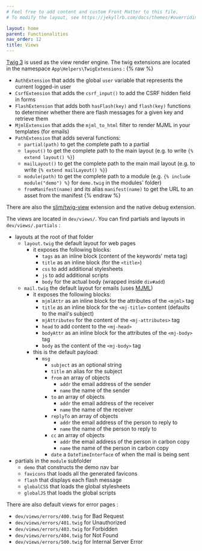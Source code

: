```yaml
---
# Feel free to add content and custom Front Matter to this file.
# To modify the layout, see https://jekyllrb.com/docs/themes/#overriding-theme-defaults

layout: home
parent: Functionalities
nav_order: 12
title: Views
---
```


[Twig 3](https://twig.symfony.com/doc/3.x/) is used as the view render engine. The twig extensions are located in the
namespace `App\Helpers\TwigExtensions` :
{% raw %}
* `AuthExtension` that adds the global `user` variable that represents the current logged-in user
* `CsrfExtension` that adds the `csrf_input()` to add the CSRF hidden field in forms
* `FlashExtension` that adds both `hasFlash(key)` and `flash(key)` functions to determiner whether there are flash messages for a given key and retrieve them
* `MjmlExtension` that adds the `mjml_to_html` filter to render MJML in your templates (for emails)
* `PathExtension` that adds several functions:
	* `partial(path)` to get the complete path to a partial
	* `layout()` to get the complete path to the main layout (e.g. to write `{% extend layout() %}`)
	* `mailLayout()` to get the complete path to the main mail layout (e.g. to write `{% extend mailLayout() %}`)
	* `module(path)` to get the complete path to a module (e.g. `{% include module("demo") %}` for `demo.twig` in the modules' folder)
	* `fromManifest(name)` and its alias `manifest(name)` to get the URL to an asset from the manifest
{% endraw %}


There are also the [slim/twig-view](https://github.com/slimphp/Twig-View) extension and the native debug extension.

The views are located in `dev/views/`. You can find partials and layouts in `dev/views/.partials` :
* layouts at the root of that folder
	* `layout.twig` the default layout for web pages
		* it exposes the following blocks:
			* `tags` as an inline block (content of the keywords' meta tag)
			* `title` as an inline block (for the `<title>`)
			* `css` to add additional stylesheets
			* `js` to add additional scripts
			* `body` for the actual body (wrapped inside `div#add`)
	* `mail.twig` the default layout for emails (uses [MJML](https://mjml.io/documentation/))
		* it exposes the following blocks:
			* `mjmlAttr` as an inline block for the attributes of the `<mjml>` tag
			* `title` as an inline block for the `<mj-title>` content (defaults to the mail's subject)
			* `mjAttributes` for the content of the `<mj-attributes>` tag
			* `head` to add content to the `<mj-head>`
			* `bodyAttr` as an inline block for the attributes of the `<mj-body>` tag
			* `body` as the content of the `<mj-body>` tag
		* this is the default payload:
			* `msg`
				* `subject` as an optional string
				* `title` an alias for the subject
				* `from` an array of objects
					* `addr` the email address of the sender
					* `name` the name of the sender
				* `to` an array of objects
					* `addr` the email address of the receiver
					* `name` the name of the receiver
				* `replyTo` an array of objects
					* `addr` the email address of the person to reply to
					* `name` the name of the person to reply to
				* `cc` an array of objects
					* `addr` the email address of the person in carbon copy
					* `name` the name of the person in carbon copy
				* `date` a `DateTimeInterface` of when the mail is being sent
* partials in the `module` subfolder
	* `demo` that constructs the demo nav bar
	* `favicons` that loads all the generated favicons
	* `flash` that displays each flash message
	* `globalCSS` that loads the global stylesheets
	* `globalJS` that loads the global scripts


There are also default views for error pages :
* `dev/views/errors/400.twig` for Bad Request
* `dev/views/errors/401.twig` for Unauthorized
* `dev/views/errors/403.twig` for Forbidden
* `dev/views/errors/404.twig` for Not Found
* `dev/views/errors/500.twig` for Internal Server Error
